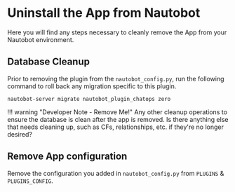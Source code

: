# Uninstall the App from Nautobot

Here you will find any steps necessary to cleanly remove the App from your Nautobot environment.

## Database Cleanup

Prior to removing the plugin from the `nautobot_config.py`, run the following command to roll back any migration specific to this plugin.

```shell
nautobot-server migrate nautobot_plugin_chatops zero
```

!!! warning "Developer Note - Remove Me!"
    Any other cleanup operations to ensure the database is clean after the app is removed. Is there anything else that needs cleaning up, such as CFs, relationships, etc. if they're no longer desired?

## Remove App configuration

Remove the configuration you added in `nautobot_config.py` from `PLUGINS` & `PLUGINS_CONFIG`.
